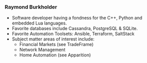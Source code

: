 ### Raymond Burkholder

* Software developer having a fondness for the C++, Python and embedded Lua languages.  
* Favorite databases include Cassandra, PostgreSQL & SQLite.
* Favorite Automation Toolsets:  Ansible, Terraform, SaltStack
* Subject matter areas of interest include:
  * Financial Markets (see TradeFrame)
  * Network Management
  * Home Automation (see Apparition)

<!--
**rburkholder/rburkholder** is a ✨ _special_ ✨ repository because its `README.md` (this file) appears on your GitHub profile.

Here are some ideas to get you started:

- 🔭 I’m currently working on ...
- 🌱 I’m currently learning ...
- 👯 I’m looking to collaborate on ...
- 🤔 I’m looking for help with ...
- 💬 Ask me about ...
- 📫 How to reach me: ...
- 😄 Pronouns: ...
- ⚡ Fun fact: ...
-->
